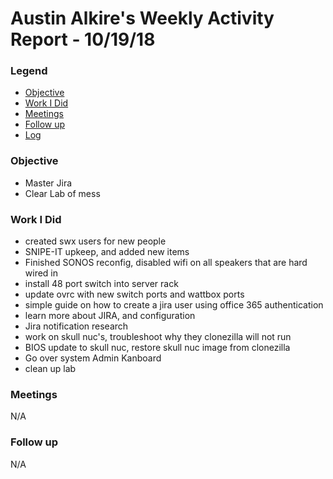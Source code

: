# Austin Alkire's Weekly Activity Report - 10/19/18
### Legend
 - [Objective](#objective)
 - [Work I Did](#work-i-did)
 - [Meetings](#meetings)
 - [Follow up](#follow-up)
 - [Log](#log)

### Objective
 - Master Jira
 - Clear Lab of mess


### Work I Did
- created swx users for new people
- SNIPE-IT upkeep, and added new items
- Finished SONOS reconfig, disabled wifi on all speakers that are hard wired in
- install 48 port switch into server rack
- update ovrc with new switch ports and wattbox ports
- simple guide on how to create a jira user using office 365 authentication
- learn more about JIRA, and configuration
- Jira notification research
- work on skull nuc's, troubleshoot why they clonezilla will not run
- BIOS update to skull nuc, restore skull nuc image from clonezilla
- Go over system Admin Kanboard
- clean up lab

### Meetings
N/A
### Follow up
N/A

